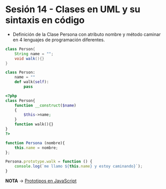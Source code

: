 # Sesión 14 - Clases en UML y su sintaxis en código

* Definición de la Clase Persona con atributo nombre y método caminar en 4 lenguajes de programación diferentes.

```java
class Person{
    String name = "";
    void walk(){}
}
```
```python
class Person:
    name = ""
    def walk(self):
        pass
```
```php
<?php
class Person{
    function __construct($name)
    {
        $this->name;
    }
    function walk(){}
}
?>
```
```javascript
function Persona (nombre){
    this.name = nombre;
};

Persona.prototype.walk = function () {
    console.log(`me llamo ${this.name} y estoy caminando}`);
}
```

**NOTA** &rarr; [Prototipos en JavaScript](https://sites.google.com/site/programacionhm/conceptos/object-based-languages/prototipos-en-javascript "Prototipos en JavaScript")